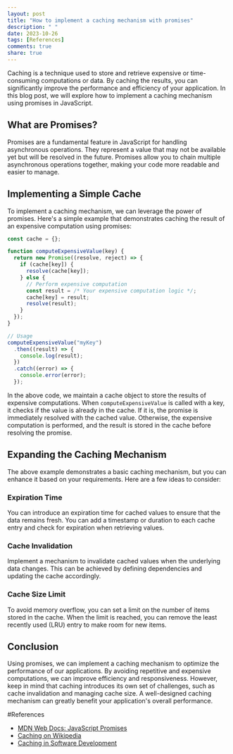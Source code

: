 ```yaml
---
layout: post
title: "How to implement a caching mechanism with promises"
description: " "
date: 2023-10-26
tags: [References]
comments: true
share: true
---
```


Caching is a technique used to store and retrieve expensive or time-consuming computations or data. By caching the results, you can significantly improve the performance and efficiency of your application. In this blog post, we will explore how to implement a caching mechanism using promises in JavaScript.

## What are Promises?

Promises are a fundamental feature in JavaScript for handling asynchronous operations. They represent a value that may not be available yet but will be resolved in the future. Promises allow you to chain multiple asynchronous operations together, making your code more readable and easier to manage.

## Implementing a Simple Cache

To implement a caching mechanism, we can leverage the power of promises. Here's a simple example that demonstrates caching the result of an expensive computation using promises:

```javascript
const cache = {};

function computeExpensiveValue(key) {
  return new Promise((resolve, reject) => {
    if (cache[key]) {
      resolve(cache[key]);
    } else {
      // Perform expensive computation
      const result = /* Your expensive computation logic */;
      cache[key] = result;
      resolve(result);
    }
  });
}

// Usage
computeExpensiveValue("myKey")
  .then((result) => {
    console.log(result);
  })
  .catch((error) => {
    console.error(error);
  });
```

In the above code, we maintain a cache object to store the results of expensive computations. When `computeExpensiveValue` is called with a key, it checks if the value is already in the cache. If it is, the promise is immediately resolved with the cached value. Otherwise, the expensive computation is performed, and the result is stored in the cache before resolving the promise.

## Expanding the Caching Mechanism

The above example demonstrates a basic caching mechanism, but you can enhance it based on your requirements. Here are a few ideas to consider:

### Expiration Time

You can introduce an expiration time for cached values to ensure that the data remains fresh. You can add a timestamp or duration to each cache entry and check for expiration when retrieving values.

### Cache Invalidation

Implement a mechanism to invalidate cached values when the underlying data changes. This can be achieved by defining dependencies and updating the cache accordingly.

### Cache Size Limit

To avoid memory overflow, you can set a limit on the number of items stored in the cache. When the limit is reached, you can remove the least recently used (LRU) entry to make room for new items.

## Conclusion

Using promises, we can implement a caching mechanism to optimize the performance of our applications. By avoiding repetitive and expensive computations, we can improve efficiency and responsiveness. However, keep in mind that caching introduces its own set of challenges, such as cache invalidation and managing cache size. A well-designed caching mechanism can greatly benefit your application's overall performance.

#References
- [MDN Web Docs: JavaScript Promises](https://developer.mozilla.org/en-US/docs/Web/JavaScript/Reference/Global_Objects/Promise)
- [Caching on Wikipedia](https://en.wikipedia.org/wiki/Cache_(computing))
- [Caching in Software Development](https://www.freecodecamp.org/news/caching-in-software-development-what-why-how/)